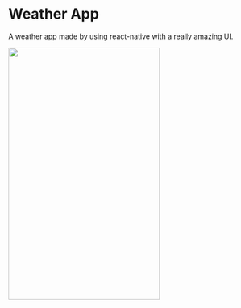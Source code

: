 # Weather App
A weather app made by using react-native with a really amazing UI.

<img src="https://i.ibb.co/mC8YWC6/Img1.jpg" width="300" height="500"/>
